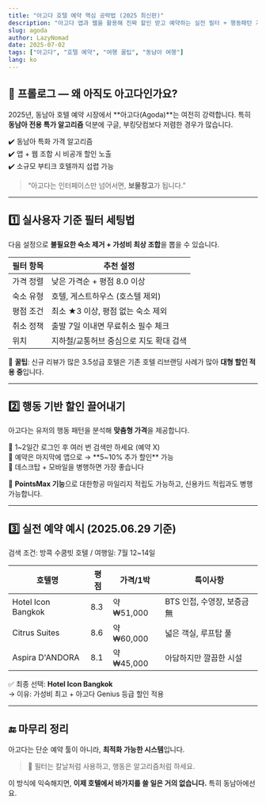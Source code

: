 ```yaml
---
title: "아고다 호텔 예약 핵심 공략법 (2025 최신판)"
description: "아고다 앱과 웹을 활용해 진짜 할인 받고 예약하는 실전 필터 + 행동패턴 기반 꿀팁 공개"
slug: agoda
author: LazyNomad
date: 2025-07-02
tags: ["아고다", "호텔 예약", "여행 꿀팁", "동남아 여행"]
lang: ko
---
```


## 🛫 프롤로그 — 왜 아직도 아고다인가요?

2025년, 동남아 호텔 예약 시장에서 **아고다(Agoda)**는 여전히 강력합니다. 특히 **동남아 전용 특가 알고리즘** 덕분에 구글, 부킹닷컴보다 저렴한 경우가 많습니다.

✔️ 동남아 특화 가격 알고리즘  
✔️ 앱 + 웹 조합 시 비공개 할인 노출  
✔️ 소규모 부티크 호텔까지 섭렵 가능

> “아고다는 인터페이스만 넘어서면, **보물창고**가 됩니다.”

---

## 1️⃣ 실사용자 기준 필터 세팅법

다음 설정으로 **불필요한 숙소 제거 + 가성비 최상 조합**을 뽑을 수 있습니다.

| 필터 항목 | 추천 설정 |
|-----------|-----------|
| 가격 정렬 | 낮은 가격순 + 평점 8.0 이상 |
| 숙소 유형 | 호텔, 게스트하우스 (호스텔 제외) |
| 평점 조건 | 최소 ★3 이상, 평점 없는 숙소 제외 |
| 취소 정책 | 출발 7일 이내면 무료취소 필수 체크 |
| 위치 | 지하철/교통허브 중심으로 지도 확대 검색 |

📌 **꿀팁**: 신규 리뷰가 많은 3.5성급 호텔은 기존 호텔 리브랜딩 사례가 많아 **대형 할인 적용 중**입니다.

---

## 2️⃣ 행동 기반 할인 끌어내기

아고다는 유저의 행동 패턴을 분석해 **맞춤형 가격**을 제공합니다.

🧠 1~2일간 로그인 후 여러 번 검색만 하세요 (예약 X)  
🧠 예약은 마지막에 앱으로 → **5~10% 추가 할인** 가능  
🧠 데스크탑 + 모바일을 병행하면 가장 좋습니다

🎁 **PointsMax 기능**으로 대한항공 마일리지 적립도 가능하고, 신용카드 적립과도 병행 가능합니다.

---

## 3️⃣ 실전 예약 예시 (2025.06.29 기준)

검색 조건: 방콕 수쿰빗 호텔 / 여행일: 7월 12~14일

| 호텔명 | 평점 | 가격/1박 | 특이사항 |
|--------|------|----------|----------|
| Hotel Icon Bangkok | 8.3 | 약 ₩51,000 | BTS 인접, 수영장, 보증금 無 |
| Citrus Suites | 8.6 | 약 ₩60,000 | 넓은 객실, 루프탑 풀 |
| Aspira D'ANDORA | 8.1 | 약 ₩45,000 | 아담하지만 깔끔한 시설 |

✅ 최종 선택: **Hotel Icon Bangkok**  
→ 이유: 가성비 최고 + 아고다 Genius 등급 할인 적용

---

## 🔚 마무리 정리

아고다는 단순 예약 툴이 아니라, **최적화 가능한 시스템**입니다.

> 🎯 필터는 칼날처럼 사용하고, 행동은 알고리즘처럼 하세요.

이 방식에 익숙해지면, **이제 호텔에서 바가지를 쓸 일은 거의 없습니다.** 특히 동남아에선요.

